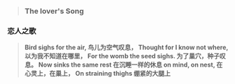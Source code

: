 > ### The lover's Song
### 恋人之歌

> **Bird sighs for the air,
鸟儿为空气叹息，
Thought for I know not where,
以为我不知道在哪里，
For the womb the seed sighs.
为了巢穴，种子叹息。
Now sinks the same rest 
在沉睡一样的休息
on mind, on nest,
在心灵上，在巢上，
On straining thighs
绷紧的大腿上**
